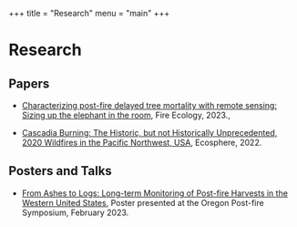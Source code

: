 +++
title = "Research"
menu = "main"
+++

# Research

## Papers

- [Characterizing post-fire delayed tree mortality with remote sensing: Sizing up the elephant in the room](https://link.springer.com/article/10.1186/s42408-023-00223-1), Fire Ecology, 2023.,

- [Cascadia Burning: The Historic, but not Historically Unprecedented, 2020 Wildfires in the Pacific Northwest, USA](https://esajournals.onlinelibrary.wiley.com/doi/full/10.1002/ecs2.4070), Ecosphere, 2022.

## Posters and Talks

- [From Ashes to Logs: Long-term Monitoring of Post-fire Harvests in the Western United States](publications/oregon_postfire_2023_poster.pdf), Poster presented at the Oregon Post-fire Symposium, February 2023.